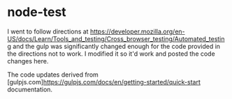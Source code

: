 # node-test

I went to follow directions at https://developer.mozilla.org/en-US/docs/Learn/Tools_and_testing/Cross_browser_testing/Automated_testing and the gulp was significantly changed enough for the code provided in the directions not to work. I modified it so it'd work and posted the code changes here.

The code updates derived from [gulpjs.com]https://gulpjs.com/docs/en/getting-started/quick-start documentation. 
